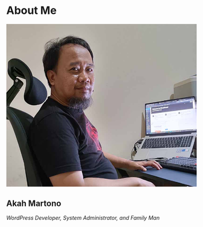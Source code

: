 # About Me
![Akah](/assets/akah-m.jpg)
## Akah Martono
_WordPress Developer, System Administrator, and Family Man_

